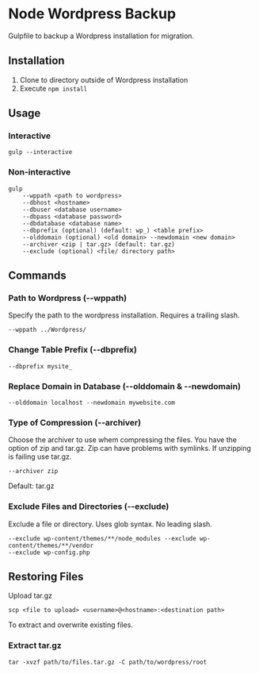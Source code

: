 # Node Wordpress Backup
Gulpfile to backup a Wordpress installation for migration.

## Installation
1. Clone to directory outside of Wordpress installation
2. Execute `npm install`

## Usage
### Interactive
```ssh
gulp --interactive
```

### Non-interactive
```ssh
gulp
    --wppath <path to wordpress>
    --dbhost <hostname>
    --dbuser <database username>
    --dbpass <database password>
    --dbdatabase <database name>
    --dbprefix (optional) (default: wp_) <table prefix>
    --olddomain (optional) <old domain> --newdomain <new domain>
    --archiver <zip | tar.gz> (default: tar.gz)
    --exclude (optional) <file/ directory path>
```

## Commands

### Path to Wordpress (--wppath)
Specify the path to the wordpress installation. Requires a trailing slash.
```ssh
--wppath ../Wordpress/
```

### Change Table Prefix (--dbprefix)
```ssh
--dbprefix mysite_
```

### Replace Domain in Database (--olddomain & --newdomain)
```ssh
--olddomain localhost --newdomain mywebsite.com
```

### Type of Compression (--archiver)
Choose the archiver to use whem compressing the files. You have the option of zip and tar.gz. Zip can have problems with symlinks. If unzipping is failing use tar.gz.
```ssh
--archiver zip
```
Default: tar.gz

### Exclude Files and Directories (--exclude)
Exclude a file or directory. Uses glob syntax. No leading slash.

```ssh
--exclude wp-content/themes/**/node_modules --exclude wp-content/themes/**/vendor
--exclude wp-config.php
```

## Restoring Files
Upload tar.gz
```ssh
scp <file to upload> <username>@<hostname>:<destination path>
```
To extract and overwrite existing files.
### Extract tar.gz
```ssh
tar -xvzf path/to/files.tar.gz -C path/to/wordpress/root
```